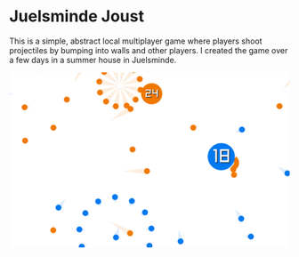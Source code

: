 # Juelsminde Joust

This is a simple, abstract local multiplayer game where players shoot projectiles by bumping into walls and other players. I created the game over a few days in a summer house in Juelsminde.

![](screenshot-2.png)
